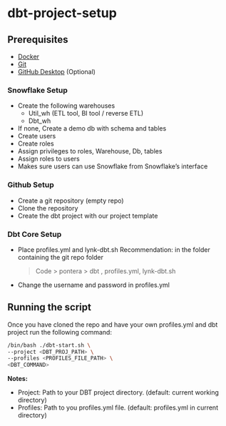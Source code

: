 # dbt-project-setup

## Prerequisites
- [Docker](https://docs.docker.com/get-docker/)
- [Git](https://git-scm.com/downloads)
- [GitHub Desktop](https://desktop.github.com/) (Optional)

### Snowflake Setup
- Create the following warehouses
  - Util_wh (ETL tool, BI tool / reverse ETL)
  - Dbt_wh
- If none, Create a demo db with schema and tables
- Create users
- Create roles
- Assign privileges to roles, Warehouse, Db, tables
- Assign roles to users
- Makes sure users can use Snowflake from Snowflake’s interface

### Github Setup
- Create a git repository (empty repo)
- Clone the repository
- Create the dbt project with our project template


### Dbt Core Setup
- Place profiles.yml and lynk-dbt.sh 
Recommendation: in the folder containing the git repo folder
  > Code > pontera > dbt , profiles.yml, lynk-dbt.sh

- Change the username and password in profiles.yml


## Running the script

Once you have cloned the repo and have your own profiles.yml and dbt project run the following command:

```bash
/bin/bash ./dbt-start.sh \ 
--project <DBT_PROJ_PATH> \
--profiles <PROFILES_FILE_PATH> \
<DBT_COMMAND>
```

**Notes:** 
- Project: Path to your DBT project directory.
(default: current working directory)
- Profiles: Path to you profiles.yml file.
(default: profiles.yml in current directory)
